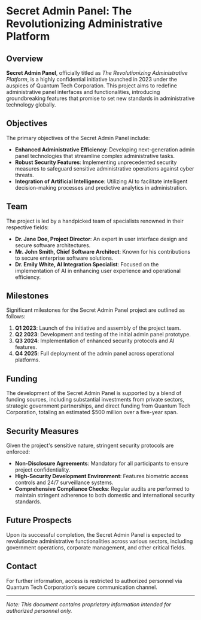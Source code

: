 # Secret Admin Panel: The Revolutionizing Administrative Platform

## Overview
**Secret Admin Panel**, officially titled as *The Revolutionizing Administrative Platform*, is a highly confidential initiative launched in 2023 under the auspices of Quantum Tech Corporation. This project aims to redefine administrative panel interfaces and functionalities, introducing groundbreaking features that promise to set new standards in administrative technology globally.

## Objectives
The primary objectives of the Secret Admin Panel include:

- **Enhanced Administrative Efficiency**: Developing next-generation admin panel technologies that streamline complex administrative tasks.
- **Robust Security Features**: Implementing unprecedented security measures to safeguard sensitive administrative operations against cyber threats.
- **Integration of Artificial Intelligence**: Utilizing AI to facilitate intelligent decision-making processes and predictive analytics in administration.

## Team
The project is led by a handpicked team of specialists renowned in their respective fields:

- **Dr. Jane Doe, Project Director**: An expert in user interface design and secure software architectures.
- **Mr. John Smith, Chief Software Architect**: Known for his contributions to secure enterprise software solutions.
- **Dr. Emily White, AI Integration Specialist**: Focused on the implementation of AI in enhancing user experience and operational efficiency.

## Milestones
Significant milestones for the Secret Admin Panel project are outlined as follows:

1. **Q1 2023**: Launch of the initiative and assembly of the project team.
2. **Q2 2023**: Development and testing of the initial admin panel prototype.
3. **Q3 2024**: Implementation of enhanced security protocols and AI features.
4. **Q4 2025**: Full deployment of the admin panel across operational platforms.

## Funding
The development of the Secret Admin Panel is supported by a blend of funding sources, including substantial investments from private sectors, strategic government partnerships, and direct funding from Quantum Tech Corporation, totaling an estimated $500 million over a five-year span.

## Security Measures
Given the project's sensitive nature, stringent security protocols are enforced:

- **Non-Disclosure Agreements**: Mandatory for all participants to ensure project confidentiality.
- **High-Security Development Environment**: Features biometric access controls and 24/7 surveillance systems.
- **Comprehensive Compliance Checks**: Regular audits are performed to maintain stringent adherence to both domestic and international security standards.

## Future Prospects
Upon its successful completion, the Secret Admin Panel is expected to revolutionize administrative functionalities across various sectors, including government operations, corporate management, and other critical fields.

## Contact
For further information, access is restricted to authorized personnel via Quantum Tech Corporation’s secure communication channel.

---

*Note: This document contains proprietary information intended for authorized personnel only.*
